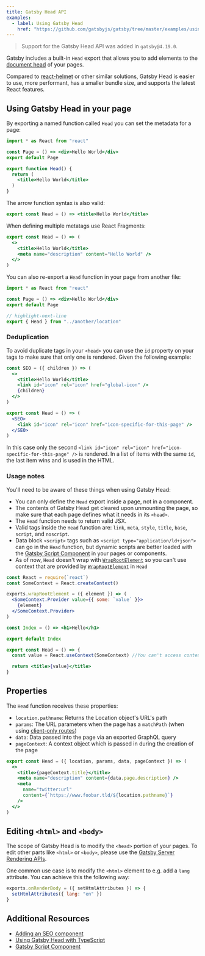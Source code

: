 ```yaml
---
title: Gatsby Head API
examples:
  - label: Using Gatsby Head
    href: "https://github.com/gatsbyjs/gatsby/tree/master/examples/using-gatsby-head"
---
```


> Support for the Gatsby Head API was added in `gatsby@4.19.0`.

Gatsby includes a built-in `Head` export that allows you to add elements to the [document head](https://developer.mozilla.org/en-US/docs/Web/HTML/Element/head) of your pages.

Compared to [react-helmet](https://github.com/nfl/react-helmet) or other similar solutions, Gatsby Head is easier to use, more performant, has a smaller bundle size, and supports the latest React features.

## Using Gatsby Head in your page

By exporting a named function called `Head` you can set the metadata for a page:

```jsx:title=src/pages/index.jsx
import * as React from "react"

const Page = () => <div>Hello World</div>
export default Page

export function Head() {
  return (
    <title>Hello World</title>
  )
}
```

The arrow function syntax is also valid:

```jsx
export const Head = () => <title>Hello World</title>
```

When defining multiple metatags use React Fragments:

```jsx
export const Head = () => (
  <>
    <title>Hello World</title>
    <meta name="description" content="Hello World" />
  </>
)
```

You can also re-export a `Head` function in your page from another file:

```jsx:title=src/pages/index.jsx
import * as React from "react"

const Page = () => <div>Hello World</div>
export default Page

// highlight-next-line
export { Head } from "../another/location"
```

### Deduplication

To avoid duplicate tags in your `<head>` you can use the `id` property on your tags to make sure that only one is rendered. Given the following example:

```jsx
const SEO = ({ children }) => (
  <>
    <title>Hello World</title>
    <link id="icon" rel="icon" href="global-icon" />
    {children}
  </>
)

export const Head = () => (
  <SEO>
    <link id="icon" rel="icon" href="icon-specific-for-this-page" />
  </SEO>
)
```

In this case only the second `<link id="icon" rel="icon" href="icon-specific-for-this-page" />` is rendered. In a list of items with the same `id`, the last item wins and is used in the HTML.

### Usage notes

You'll need to be aware of these things when using Gatsby Head:

- You can only define the `Head` export inside a page, not in a component.
- The contents of Gatsby Head get cleared upon unmounting the page, so make sure that each page defines what it needs in its `<head>`.
- The `Head` function needs to return valid JSX.
- Valid tags inside the `Head` function are: `link`, `meta`, `style`, `title`, `base`, `script`, and `noscript`.
- Data block `<script>` tags such as `<script type="application/ld+json">` can go in the `Head` function, but dynamic scripts are better loaded with the [Gatsby Script Component](/docs/reference/built-in-components/gatsby-script/) in your pages or components.
- As of now, `Head` doesn't wrap with [`WrapRootElement`](https://www.gatsbyjs.com/docs/reference/config-files/gatsby-browser/#wrapRootElement) so you can't use context that are provided by [`WrapRootElement`](https://www.gatsbyjs.com/docs/reference/config-files/gatsby-browser/#wrapRootElement) in `Head`

```jsx:title=gatsby-ssr.jsx
const React = require(`react`)
const SomeContext = React.createContext()

exports.wrapRootElement = ({ element }) => (
  <SomeContext.Provider value={{ some: `value` }}>
    {element}
  </SomeContext.Provider>
)
```

```jsx:title=src/page/index.jsx
const Index = () => <h1>Hello</h1>

export default Index

export const Head = () => {
  const value = React.useContext(SomeContext) //You can't access context value provided via wrapRootElement

  return <title>{value}</title>
}
```

## Properties

The `Head` function receives these properties:

- `location.pathname`: Returns the Location object's URL's path
- `params`: The URL parameters when the page has a `matchPath` (when using [client-only routes](/docs/how-to/routing/client-only-routes-and-user-authentication/))
- `data`: Data passed into the page via an exported GraphQL query
- `pageContext`: A context object which is passed in during the creation of the page

```jsx
export const Head = ({ location, params, data, pageContext }) => (
  <>
    <title>{pageContext.title}</title>
    <meta name="description" content={data.page.description} />
    <meta
      name="twitter:url"
      content={`https://www.foobar.tld/${location.pathname}`}
    />
  </>
)
```

## Editing `<html>` and `<body>`

The scope of Gatsby Head is to modify the `<head>` portion of your pages. To edit other parts like `<html>` or `<body>`, please use the [Gatsby Server Rendering APIs](/docs/reference/config-files/gatsby-ssr/).

One common use case is to modify the `<html>` element to e.g. add a `lang` attribute. You can achieve this the following way:

```js:title=gatsby-ssr.js
exports.onRenderBody = ({ setHtmlAttributes }) => {
  setHtmlAttributes({ lang: "en" })
}
```

## Additional Resources

- [Adding an SEO component](/docs/how-to/adding-common-features/adding-seo-component)
- [Using Gatsby Head with TypeScript](/docs/how-to/custom-configuration/typescript/#gatsby-head-api)
- [Gatsby Script Component](/docs/reference/built-in-components/gatsby-script/)
